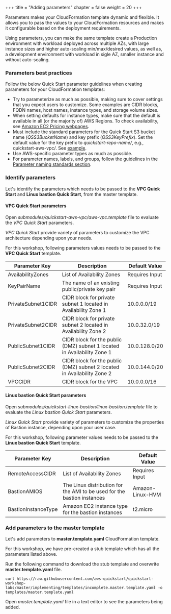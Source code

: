 +++
title = "Adding parameters"
chapter = false
weight = 20
+++

Parameters makes your CloudFormation template dynamic and flexible. It allows you to pass the values to your CloudFormation resources and makes it configurable based on the deployment requirements.

Using parameters, you can make the same template create a Production environment with workload deployed across multiple AZs, with large instance sizes and higher auto-scaling min/max/desired values, as well as, a development environment with workload in sigle AZ, smaller instance and without auto-scaling.

### Parameters best practices

Follow the below Quick Start parameter guidelines when creating parameters for your CloudFormation templates:

- Try to parameterize as much as possible, making sure to cover settings that you expect users to customize. Some examples are CIDR blocks, FQDN names, host names, instance types, and storage volume sizes.
- When setting defaults for instance types, make sure that the default is available in all (or the majority of) AWS Regions. To check availability, see [Amazon EC2 Pricing webpages](https://aws.amazon.com/ec2/pricing/on-demand/).
- Must include the standard parameters for the Quick Start S3 bucket name (*QSS3BucketName*) and key prefix (*QSS3KeyPrefix*). Set the default value for the key prefix to *quickstart-repo-name/*, e.g., quickstart-aws-vpc/. See [example](https://aws-quickstart.github.io/design-parms.html#qsconfig).
- Use AWS-specific parameter types as much as possible.
- For parameter names, labels, and groups, follow the guidelines in the [Parameter naming standards section](https://aws-quickstart.github.io/naming-parms.html).

### Identify parameters

Let's identify the parameters which needs to be passed to the **VPC Quick Start** and **Linux bastion Quick Start**, from the master template. 


#### VPC Quick Start parameters

Open *submodules/quickstart-aws-vpc/aws-vpc.template* file to evaluate the *VPC Quick Start* parameters.

*VPC Quick Start* provide variety of parameters to customize the VPC architecture depending upon your needs. 

For this workshop, following parameters values needs to be passed to the **VPC Quick Start** template.

| Parameter Key | Description | Default Value|
| ------------- | ----------- | ------------ |
|AvailabilityZones| List of Availability Zones | Requires Input|
|KeyPairName| The name of an existing public/private key pair| Requires Input |
|PrivateSubnet1CIDR| CIDR block for private subnet 1 located in Availability Zone 1 |10.0.0.0/19|
|PrivateSubnet2CIDR| CIDR block for private subnet 2 located in Availability Zone 2 |10.0.32.0/19|
|PublicSubnet1CIDR| CIDR block for the public (DMZ) subnet 1 located in Availability Zone 1 |10.0.128.0/20|
|PublicSubnet2CIDR| CIDR block for the public (DMZ) subnet 2 located in Availability Zone 2|10.0.144.0/20|
|VPCCIDR| CIDR block for the VPC|10.0.0.0/16|

#### Linux bastion Quick Start parameters

Open *submodules/quickstart-linux-bastion/linux-bastion.template* file to evaluate the *Linux bastion Quick Start*  parameters.

*Linux Quick Start* provide variety of parameters to customize the properties of Bastion instance, depending upon your user case. 

For this workshop, following parameter values needs to be passed to the **Linux bastion Quick Start** template.

| Parameter Key | Description | Default Value|
| ------------- | ----------- | ------------ |
|RemoteAccessCIDR| List of Availability Zones | Requires Input|
|BastionAMIOS| The Linux distribution for the AMI to be used for the bastion instances| Amazon-Linux-HVM|
|BastionInstanceType| Amazon EC2 instance type for the bastion instances |t2.micro|

### Add parameters to the master template

Let's add parameters to **master.template.yaml** CloudFormation template.

For this workshop, we have pre-created a stub template which has all the parameters listed above.

Run the following command to download the stub template and overwrite **master.template.yaml** file.

```
curl https://raw.githubusercontent.com/aws-quickstart/quickstart-workshop-labs/master/implementing/templates/incomplete.master.template.yaml -o templates/master.template.yaml
```

Open *master.template.yaml* file in a text editor to see the parameters being added.